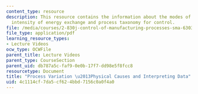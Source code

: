 ```yaml
---
content_type: resource
description: This resource contains the information about the modes of geometry change,
  intensity of energy exchange and process taxonomy for control.
file: /media/courses/2-830j-control-of-manufacturing-processes-sma-6303-spring-2008/4c1114cf7da5cf624bbd7156c0a0f4a0_lecture3.pdf
file_type: application/pdf
learning_resource_types:
- Lecture Videos
ocw_type: OCWFile
parent_title: Lecture Videos
parent_type: CourseSection
parent_uid: db787a5c-faf9-0e0b-17f7-dd98e5f8fcc8
resourcetype: Document
title: "Process Variation \u2013Physical Causes and Interpreting Data"
uid: 4c1114cf-7da5-cf62-4bbd-7156c0a0f4a0
---
```

